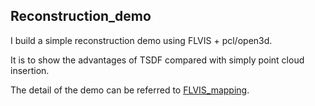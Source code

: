## Reconstruction_demo

I build a simple reconstruction demo using FLVIS + pcl/open3d. 

It is to show the advantages of TSDF compared with simply point cloud insertion.

The detail of the demo can be referred to [FLVIS_mapping](https://github.com/zouyajing/FLVIS).
